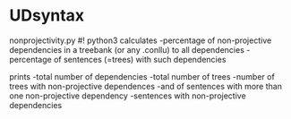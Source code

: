 # UDsyntax
nonprojectivity.py
#! python3
calculates 
-percentage of non-projective dependencies in a treebank (or any .conllu) to all dependencies
-percentage of sentences (=trees) with such dependencies 

prints
-total number of dependencies
-total number of trees
-number of trees with non-projective dependences
-and of sentences with more than one non-projective dependency
-sentences with non-projective dependencies


